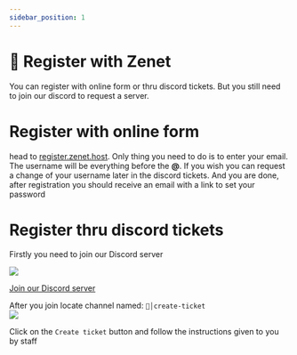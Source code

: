 ```yaml
---
sidebar_position: 1
---
```


# 🔐 Register with Zenet

You can register with online form or thru discord tickets. But you still need to join our discord to request a server.

# Register with online form

head to [register.zenet.host](https://register.zenet.host "register.zenet.host"). 
Only thing you need to do is to enter your email. The username will be everything before the **@**. If you wish you can request a change of your username later in the discord tickets. And you are done, after registration you should receive an email with a link to set your password
# Register thru discord tickets
Firstly you need to join our Discord server

![](https://img.shields.io/discord/561956066900836375?label=Zenet%20Discord&style=for-the-badge)

[Join our Discord server](https://zenet.host/discord "Discord")

After you join locate channel named: ``🎫│create-ticket``  
![](https://cdn.discordapp.com/attachments/810981657896681502/911343614238523412/Discord_kFFBGs4TJz.png)

Click on the ``Create ticket`` button and follow the instructions given to you by staff
